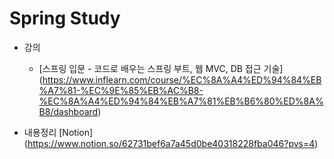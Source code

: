 # Spring Study

* 강의 
  * [스프링 입문 - 코드로 배우는 스프링 부트, 웹 MVC, DB 접근 기술] (https://www.inflearn.com/course/%EC%8A%A4%ED%94%84%EB%A7%81-%EC%9E%85%EB%AC%B8-%EC%8A%A4%ED%94%84%EB%A7%81%EB%B6%80%ED%8A%B8/dashboard)
  
* 내용정리 [Notion] (https://www.notion.so/62731bef6a7a45d0be40318228fba046?pvs=4)
